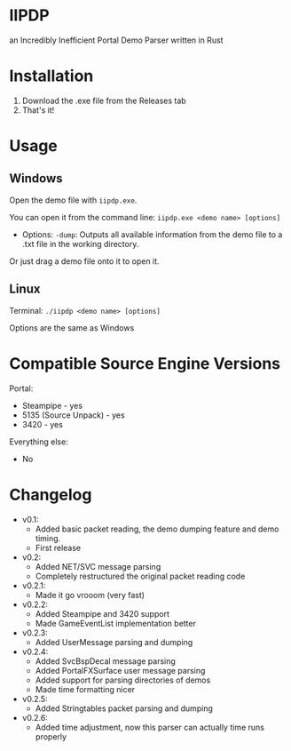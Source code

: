 # IIPDP
an Incredibly Inefficient Portal Demo Parser written in Rust

# Installation
1. Download the .exe file from the Releases tab
2. That's it!

# Usage
## Windows
Open the demo file with `iipdp.exe`. 

You can open it from the command line:
`iipdp.exe <demo name> [options]`

- Options:
`-dump`: Outputs all available information from the demo file to a .txt file in the working directory.

Or just drag a demo file onto it to open it.

## Linux
Terminal: `./iipdp <demo name> [options]`

Options are the same as Windows

# Compatible Source Engine Versions
Portal:
* Steampipe - yes
* 5135 (Source Unpack) - yes
* 3420 - yes

Everything else:
* No
# Changelog
- v0.1:
    * Added basic packet reading, the demo dumping feature and demo timing.
    * First release
- v0.2:
    * Added NET/SVC message parsing
    * Completely restructured the original packet reading code
- v0.2.1:
    * Made it go vrooom (very fast)
- v0.2.2:
    * Added Steampipe and 3420 support
    * Made GameEventList implementation better
- v0.2.3:
    * Added UserMessage parsing and dumping
- v0.2.4:
    * Added SvcBspDecal message parsing
    * Added PortalFXSurface user message parsing
    * Added support for parsing directories of demos
    * Made time formatting nicer
- v0.2.5:
    * Added Stringtables packet parsing and dumping
- v0.2.6:
    * Added time adjustment, now this parser can actually time runs properly
